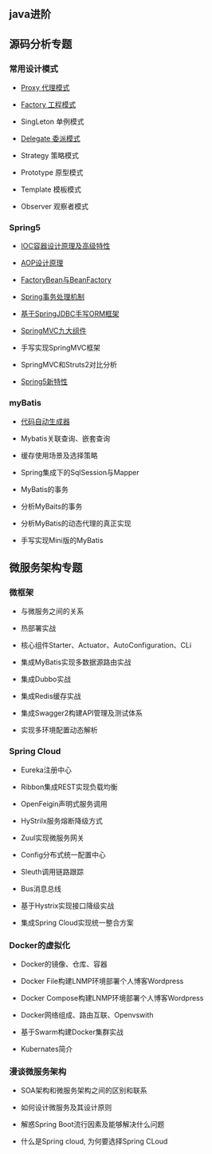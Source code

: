 ## java进阶

## 源码分析专题

### 常用设计模式

* [Proxy 代理模式](https://github.com/DespairYoke/java-advance/tree/master/design-pattern/proxy)

* [Factory 工程模式](https://github.com/DespairYoke/java-advance/blob/master/design-pattern/factory/README.md)

* SingLeton 单例模式

* [Delegate 委派模式](https://github.com/DespairYoke/java-advance/tree/master/design-pattern/delegate)

* Strategy 策略模式

* Prototype 原型模式

* Template 模板模式

* Observer 观察者模式


### Spring5

* [IOC容器设计原理及高级特性](./ioc.md)

* [AOP设计原理](https://blog.csdn.net/luanlouis/article/details/51155821)

* [FactoryBean与BeanFactory](https://github.com/DespairYoke/java-advance/blob/master/spring5/FactoryBeanAndBeanFactory/README.md)

* [Spring事务处理机制](https://github.com/DespairYoke/java-advance/blob/master/spring5/spring-transaction/README.md)

* [基于SpringJDBC手写ORM框架](https://github.com/DespairYoke/java-advance/blob/master/spring5/making-myorm/README.md)

* [SpringMVC九大组件](./spring5/springMVC-component.md)

* 手写实现SpringMVC框架

* SpringMVC和Struts2对比分析

* [Spring5新特性](./spring5/spring5-feature.md)

### myBatis

* [代码自动生成器](./mybatis/mybatis-generator/README.md)

* Mybatis关联查询、嵌套查询

* 缓存使用场景及选择策略

* Spring集成下的SqlSession与Mapper

* MyBatis的事务

* 分析MyBaits的事务

* 分析MyBatis的动态代理的真正实现

* 手写实现Mini版的MyBatis

## 微服务架构专题

### 微框架

* 与微服务之间的关系

* 热部署实战

* 核心组件Starter、Actuator、AutoConfiguration、CLi

* 集成MyBatis实现多数据源路由实战

* 集成Dubbo实战

* 集成Redis缓存实战

* 集成Swagger2构建API管理及测试体系

* 实现多环境配置动态解析

### Spring Cloud

* Eureka注册中心

* Ribbon集成REST实现负载均衡

* OpenFeigin声明式服务调用

* HyStrilx服务熔断降级方式

* Zuul实现微服务网关

* Config分布式统一配置中心

* Sleuth调用链路跟踪

* Bus消息总线

* 基于Hystrix实现接口降级实战

* 集成Spring Cloud实现统一整合方案

### Docker的虚拟化

* Docker的镜像、仓库、容器

* Docker File构建LNMP环境部署个人博客Wordpress

* Docker Compose构建LNMP环境部署个人博客Wordpress

* Docker网络组成、路由互联、Openvswith

* 基于Swarm构建Docker集群实战

* Kubernates简介

### 漫谈微服务架构

* SOA架构和微服务架构之间的区别和联系

* 如何设计微服务及其设计原则

* 解惑Spring Boot流行因素及能够解决什么问题

* 什么是Spring cloud, 为何要选择Spring CLoud


